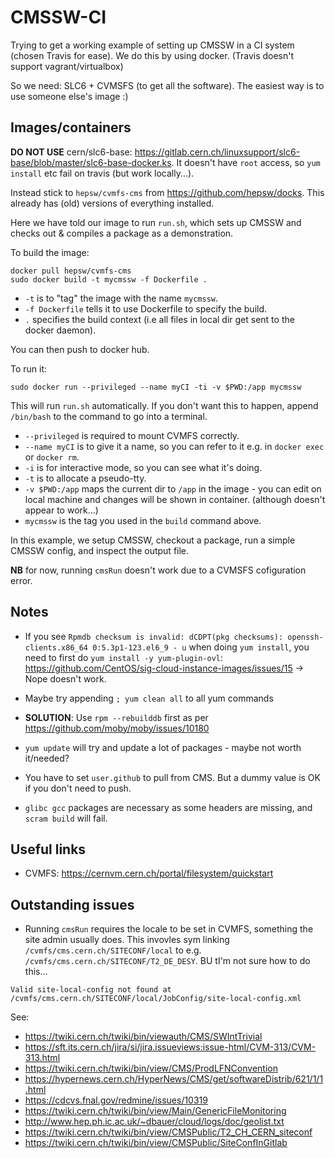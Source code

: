 # CMSSW-CI

Trying to get a working example of setting up CMSSW in a CI system (chosen Travis for ease).
We do this by using docker. (Travis doesn't support vagrant/virtualbox)

So we need: SLC6 + CVMSFS (to get all the software). The easiest way is to use someone else's image :)

## Images/containers

**DO NOT USE** cern/slc6-base: https://gitlab.cern.ch/linuxsupport/slc6-base/blob/master/slc6-base-docker.ks.
It doesn't have `root` access, so `yum install` etc fail on travis (but work locally...).

Instead stick to `hepsw/cvmfs-cms` from https://github.com/hepsw/docks. This already has (old) versions of everything installed.

Here we have told our image to run `run.sh`, which sets up CMSSW and checks out & compiles a package as a demonstration.

To build the image:

```
docker pull hepsw/cvmfs-cms
sudo docker build -t mycmssw -f Dockerfile .
```

- `-t` is to "tag" the image with the name `mycmssw`.
- `-f Dockerfile` tells it to use Dockerfile to specify the build.
- `.` specifies the build context (i.e all files in local dir get sent to the docker daemon).

You can then push to docker hub.

To run it:

```
sudo docker run --privileged --name myCI -ti -v $PWD:/app mycmssw
```

This will run `run.sh` automatically. If you don't want this to happen, append `/bin/bash` to the command to go into a terminal.

- `--privileged` is required to mount CVMFS correctly.
- `--name myCI` is to give it a name, so you can refer to it e.g. in `docker exec` or `docker rm`.
- `-i` is for interactive mode, so you can see what it's doing.
- `-t` is  to allocate a pseudo-tty.
- `-v $PWD:/app` maps the current dir to `/app` in the image - you can edit on local machine and changes will be shown in container. (although doesn't appear to work...)
- `mycmssw` is the tag you used in the `build` command above.

In this example, we setup CMSSW, checkout a package, run a simple CMSSW config, and inspect the output file.

**NB** for now, running `cmsRun` doesn't work due to a CVMSFS cofiguration error.

## Notes

- If you see `Rpmdb checksum is invalid: dCDPT(pkg checksums): openssh-clients.x86_64 0:5.3p1-123.el6_9 - u` when doing `yum install`, you need to first do `yum install -y yum-plugin-ovl`: https://github.com/CentOS/sig-cloud-instance-images/issues/15 -> Nope doesn't work.

- Maybe try appending `; yum clean all` to all yum commands

- **SOLUTION**: Use `rpm --rebuilddb` first as per https://github.com/moby/moby/issues/10180

- `yum update` will try and update a lot of packages - maybe not worth it/needed?

- You have to set `user.github` to pull from CMS. But a dummy value is OK if you don't need to push.

- `glibc gcc` packages are necessary as some headers are missing, and `scram build` will fail.

## Useful links

- CVMFS: https://cernvm.cern.ch/portal/filesystem/quickstart

## Outstanding issues

- Running `cmsRun` requires the locale to be set in CVMFS, something the site admin usually does. This invovles sym linking `/cvmfs/cms.cern.ch/SITECONF/local` to e.g. `/cvmfs/cms.cern.ch/SITECONF/T2_DE_DESY`. BU tI'm not sure how to do this...

```
Valid site-local-config not found at /cvmfs/cms.cern.ch/SITECONF/local/JobConfig/site-local-config.xml
```

See:

- https://twiki.cern.ch/twiki/bin/viewauth/CMS/SWIntTrivial
- https://sft.its.cern.ch/jira/si/jira.issueviews:issue-html/CVM-313/CVM-313.html
- https://twiki.cern.ch/twiki/bin/view/CMS/ProdLFNConvention
- https://hypernews.cern.ch/HyperNews/CMS/get/softwareDistrib/621/1/1.html
- https://cdcvs.fnal.gov/redmine/issues/10319
- https://twiki.cern.ch/twiki/bin/view/Main/GenericFileMonitoring
- http://www.hep.ph.ic.ac.uk/~dbauer/cloud/logs/doc/geolist.txt
- https://twiki.cern.ch/twiki/bin/view/CMSPublic/T2_CH_CERN_siteconf
- https://twiki.cern.ch/twiki/bin/view/CMSPublic/SiteConfInGitlab
